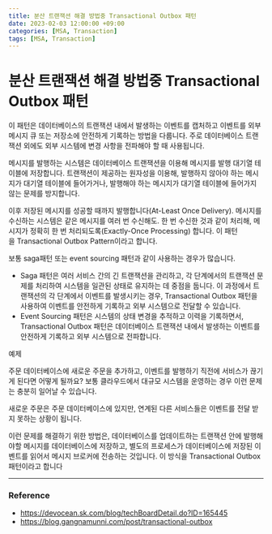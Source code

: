 ```yaml
---
title: 분산 트랜잭션 해결 방법중 Transactional Outbox 패턴
date: 2023-02-03 12:00:00 +09:00
categories: [MSA, Transaction]
tags: [MSA, Transaction]
---
```


# 분산 트랜잭션 해결 방법중 Transactional Outbox 패턴

이 패턴은 데이터베이스의 트랜잭션 내에서 발생하는 이벤트를 캡처하고 이벤트를 외부 메시지 큐 또는 저장소에 안전하게 기록하는 방법을 다룹니다. 주로 데이터베이스 트랜잭션 외에도 외부 시스템에 변경 사항을 전파해야 할 때 사용됩니다.

메시지를 발행하는 시스템은 데이터베이스 트랜잭션을 이용해 메시지를 발행 대기열 테이블에 저장합니다. 트랜잭션이 제공하는 원자성을 이용해, 발행하지 않아야 하는 메시지가 대기열 테이블에 들어가거나, 발행해야 하는 메시지가 대기열 테이블에 들어가지 않는 문제를 방지합니다.

이후 저장된 메시지를 성공할 때까지 발행합니다(At-Least Once Delivery). 메시지를 수신하는 시스템은 같은 메시지를 여러 번 수신해도. 한 번 수신한 것과 같이 처리해, 메시지가 정확히 한 번 처리되도록(Exactly-Once Processing) 합니다. 이 패턴을 Transactional Outbox Pattern이라고 합니다.

보통 saga패턴 또는 event sourcing 패턴과 같이 사용하는 경우가 많습니다.

* Saga 패턴은 여러 서비스 간의 긴 트랜잭션을 관리하고, 각 단계에서의 트랜잭션 문제를 처리하여 시스템을 일관된 상태로 유지하는 데 중점을 둡니다. 이 과정에서 트랜잭션의 각 단계에서 이벤트를 발생시키는 경우, Transactional Outbox 패턴을 사용하여 이벤트를 안전하게 기록하고 외부 시스템으로 전달할 수 있습니다.
* Event Sourcing 패턴은 시스템의 상태 변경을 추적하고 이력을 기록하면서, Transactional Outbox 패턴은 데이터베이스 트랜잭션 내에서 발생하는 이벤트를 안전하게 기록하고 외부 시스템으로 전파합니다.



예제

주문 데이터베이스에 새로운 주문을 추가하고, 이벤트를 발행하기 직전에 서비스가 끊기게 된다면 어떻게 될까요?
보통 클라우드에서 대규모 시스템을 운영하는 경우 이런 문제는 충분히 일어날 수 있습니다.

새로운 주문은 주문 데이터베이스에 있지만, 연계된 다른 서비스들은 이벤트를 전달 받지 못하는 상황이 됩니다.

이런 문제를 해결하기 위한 방법은, 데이터베이스를 업데이트하는 트랜잭션 안에 발행해야할 메시지를 데이터베이스에 저장하고,
별도의 프로세스가 데이터베이스에 저장된 이벤트를 읽어서 메시지 브로커에 전송하는 것입니다.
이 방식을 Transactional Outbox 패턴이라고 합니다


-----------



### Reference

- https://devocean.sk.com/blog/techBoardDetail.do?ID=165445
- https://blog.gangnamunni.com/post/transactional-outbox

